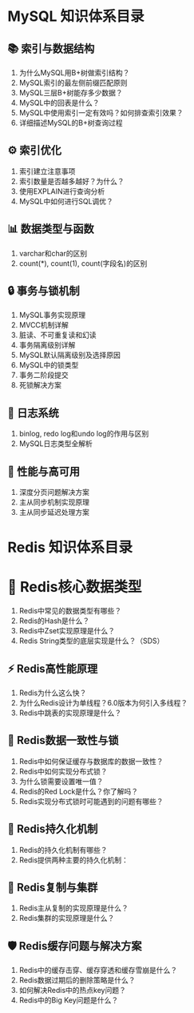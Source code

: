 # MySQL 知识体系目录

## 📚 索引与数据结构
1. 为什么MySQL用B+树做索引结构？
2. MySQL索引的最左侧前缀匹配原则
3. MySQL三层B+树能存多少数据？
4. MySQL中的回表是什么？
5. MySQL中使用索引一定有效吗？如何排查索引效果？
6. 详细描述MySQL的B+树查询过程

## ⚙️ 索引优化
1. 索引建立注意事项
2. 索引数量是否越多越好？为什么？
3. 使用EXPLAIN进行查询分析
4. MySQL中如何进行SQL调优？

## 📊 数据类型与函数
1. varchar和char的区别
2. count(*), count(1), count(字段名)的区别

## 🔒 事务与锁机制
1. MySQL事务实现原理
2. MVCC机制详解
3. 脏读、不可重复读和幻读
4. 事务隔离级别详解
5. MySQL默认隔离级别及选择原因
6. MySQL中的锁类型
7. 事务二阶段提交
8. 死锁解决方案

## 📝 日志系统
1. binlog, redo log和undo log的作用与区别
2. MySQL日志类型全解析

## 🚀 性能与高可用
1. 深度分页问题解决方案
2. 主从同步机制实现原理
3. 主从同步延迟处理方案


# Redis 知识体系目录

# 🔴 Redis核心数据类型
1. Redis中常见的数据类型有哪些？
2. Redis的Hash是什么？
3. Redis中Zset实现原理是什么？
4. Redis String类型的底层实现是什么？（SDS）

## ⚡ Redis高性能原理
1. Redis为什么这么快？
2. 为什么Redis设计为单线程？6.0版本为何引入多线程？
3. Redis中跳表的实现原理是什么？

## 🔐 Redis数据一致性与锁
1. Redis中如何保证缓存与数据库的数据一致性？
2. Redis中如何实现分布式锁？
3. 为什么锁需要设置唯一值？
4. Redis的Red Lock是什么？你了解吗？
5. Redis实现分布式锁时可能遇到的问题有哪些？

## 💾 Redis持久化机制
1. Redis的持久化机制有哪些？
2. Redis提供两种主要的持久化机制：

## 🔄 Redis复制与集群
1. Redis主从复制的实现原理是什么？
2. Redis集群的实现原理是什么？

## 🛡️ Redis缓存问题与解决方案
1. Redis中的缓存击穿、缓存穿透和缓存雪崩是什么？
2. Redis数据过期后的删除策略是什么？
3. 如何解决Redis中的热点key问题？
4. Redis中的Big Key问题是什么？
